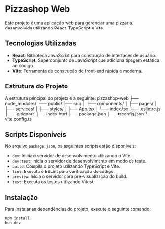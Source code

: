 # Pizzashop Web

Este projeto é uma aplicação web para gerenciar uma pizzaria, desenvolvida utilizando React, TypeScript e Vite.

## Tecnologias Utilizadas

- **React**: Biblioteca JavaScript para construção de interfaces de usuário.
- **TypeScript**: Superconjunto de JavaScript que adiciona tipagem estática ao código.
- **Vite**: Ferramenta de construção de front-end rápida e moderna.

## Estrutura do Projeto

A estrutura principal do projeto é a seguinte:
pizzashop-web ├── node_modules/ ├── public/ ├── src/ │ ├── components/ │ ├── pages/ │ ├── services/ │ ├── styles/ │ ├── App.tsx │ └── index.tsx ├── .eslintrc.js ├── .gitignore ├── index.html ├── package.json ├── tsconfig.json └── vite.config.ts

## Scripts Disponíveis

No arquivo `package.json`, os seguintes scripts estão disponíveis:

- `dev`: Inicia o servidor de desenvolvimento utilizando o Vite.
- `dev:test`: Inicia o servidor de desenvolvimento em modo de teste.
- `build`: Compila o projeto utilizando TypeScript e Vite.
- `lint`: Executa o ESLint para verificação de código.
- `preview`: Inicia o servidor para pré-visualização do build.
- `test`: Executa os testes utilizando Vitest.

## Instalação

Para instalar as dependências do projeto, execute o seguinte comando:

```bash
npm install
bun dev

